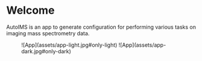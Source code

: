 # Welcome

AutoIMS is an app to generate configuration for performing various tasks on imaging mass spectrometry data.

<figure markdown>
  ![App](assets/app-light.jpg#only-light)
  ![App](assets/app-dark.jpg#only-dark)
</figure>